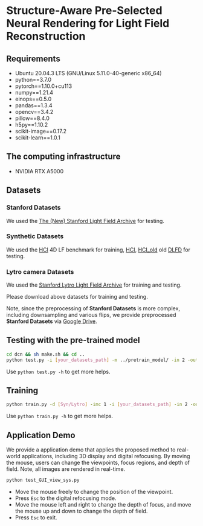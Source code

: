 # Structure-Aware Pre-Selected Neural Rendering for Light Field Reconstruction

## Requirements

- Ubuntu 20.04.3 LTS (GNU/Linux 5.11.0-40-generic x86_64)
- python==3.7.0
- pytorch==1.10.0+cu113
- numpy==1.21.4
- einops==0.5.0
- pandas==1.3.4
- opencv==3.4.2
- pillow==8.4.0
- h5py==1.10.2
- scikit-image==0.17.2
- scikit-learn==1.0.1

## The computing infrastructure

- NVIDIA RTX A5000

## Datasets

### Stanford Datasets

We used the [The (New) Stanford Light Field Archive](http://lightfield.stanford.edu) for testing.

### Synthetic Datasets

We used the [HCI](https://lightfield-analysis.uni-konstanz.de/) 4D LF benchmark for training, [HCI](https://lightfield-analysis.uni-konstanz.de/), [HCI_old](https://lightfield-analysis.uni-konstanz.de/) old [DLFD](https://github.com/JingleiSHI/FSLFDE?tab=readme-ov-file) for testing.

### Lytro camera Datasets

We used the [Stanford Lytro Light Field Archive](http://lightfields.stanford.edu/LF2016.html) for training and testing.

Please download above datasets for training and testing. 

Note, since the preprocessing of **Stanford Datasets** is more complex, including downsampling and various flips, we provide preprocessed **Stanford Datasets** via [Google Drive](https://drive.google.com/drive/folders/1fqOQnxStVHA1t2TWMTymWMuJG9k2_Z-B?usp=share_link).

## Testing with the pre-trained model

```bash
cd dcn && sh make.sh && cd ..
python test.py -i [your_datasets_path] -m ../pretrain_model/ -in 2 -out 7 -e 1 -d [Stanf/HCI/Lytro] -dn [stanford/HCI/HCI_old/DLFD/30scenes/occlusions/reflective] -imc 0
```

Use `python test.py -h` to get more helps.

## Training

```bash
python train.py -d [Syn/Lytro] -imc 1 -i [your_datasets_path] -in 2 -out 7 -e 0 -b 128 -c 64 -lr 0.001
```

Use `python train.py -h` to get more helps.

## Application Demo

We provide a application demo that applies the proposed method to real-world applications, including 3D display and digital refocusing. By moving the mouse, users can change the viewpoints, focus regions, and depth of field. Note, all images are rendered in real-time.


```python
python test_GUI_view_sys.py
```

- Move the mouse freely to change the position of the viewpoint. 
- Press `Esc` to the digital refocusing mode. 
- Move the mouse left and right to change the depth of focus, and move the mouse up and down to change the depth of field. 
- Press `Esc` to exit.
